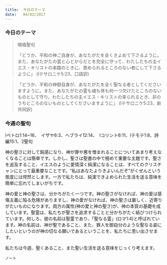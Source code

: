 ```yaml
---
title:  今日のテーマ
date:   04/02/2017
---
```


### 今日のテーマ

> <p>暗唱聖句</p>
> 「どうか、平和の神ご自身が、あなたがたを全くきよめて下さるように。また、あなたがたの霊と心とからだとを完全に守って、わたしたちの主イエス・キリストの来臨のときに、責められるところのない者にして下さるように」	(Iテサロニケ5:23、口語訳)

> <p></p>
>「どうか、平和の神御自身が、あなたがたを全く聖なる者としてくださいますように。また、あなたがたの霊も魂も体も何一つ欠けたところのないものとして守り、わたしたちの主イエス・キリストの来られるとき、非のうちどころのないものとしてくださいますように」	(Iテサロニケ5:23、新共同訳)

### 今週の聖句

Iペトロ1:14~16、　イザヤ6:3、ヘブライ12:14、　Iコリント6:11、Iテモテ1:8、詩編15:1、2聖句

神の聖さに対して鈍感になり、神が罪や悪を憎まれることについてあまり考えなくなることは簡単です。しかし、聖さは聖書の中で極めて重要な主題です。聖さを追及すること、イエスのように愛情深く純潔になることは、すべてのクリスチャンにとって最重要なことです。“私はあなたよりきよいんだぞ”がくぜんという態度には愕然とします。一方で私たちは、純潔できよめられた生活を送る意味を簡単に忘れてしまいがちです。

神の愛と神の聖さは、分かちがたく一つです。神の聖さがなければ、神の愛は感傷主義に陥る危険がありますし、神の愛がなければ、神の聖さは厳しく、近寄りがたいものになります。両方の属性(神の愛と神の聖さ)が、神の本質の基礎を成しています。聖霊は、私たちが聖さを追求することと分かちがたく結びつけられています。何しろ、彼の名前は聖霊であり、「聖なる霊」(ロマ1:4)と呼ばれています。神の名前は、神が聖であること、また、罪人を御自分のような聖なる姿にしたいというのが神の切なる願いであるということを、私たちに思い出させます。

私たちは今週、聖くあること、また聖い生活を送る意味をじっくり考えます。

`ノート`
